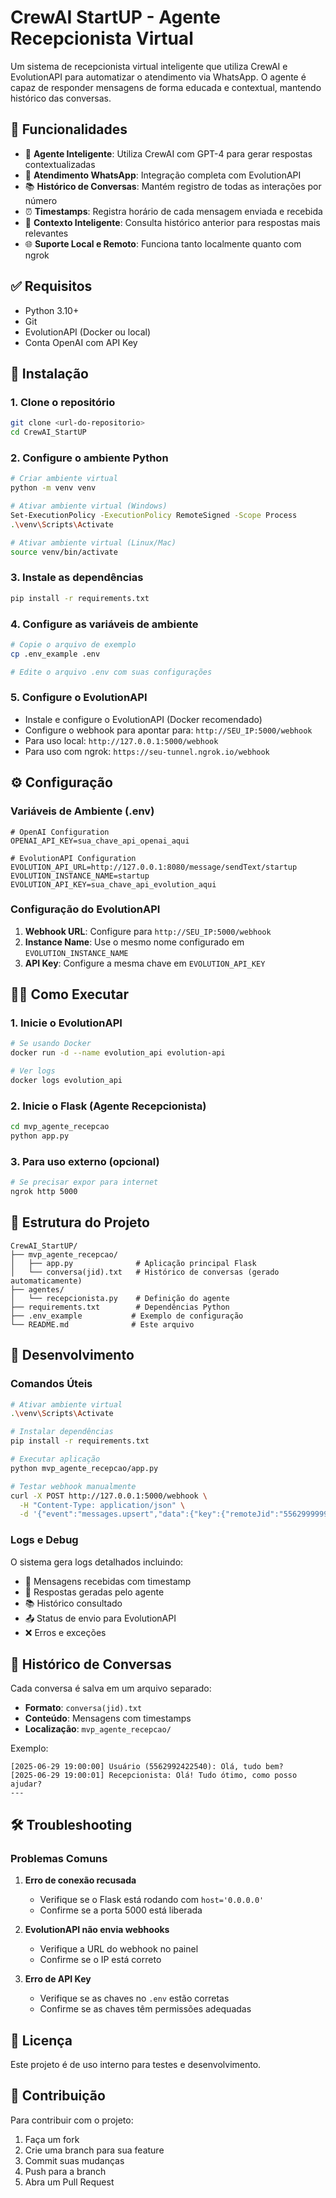 # CrewAI StartUP - Agente Recepcionista Virtual

Um sistema de recepcionista virtual inteligente que utiliza CrewAI e EvolutionAPI para automatizar o atendimento via WhatsApp. O agente é capaz de responder mensagens de forma educada e contextual, mantendo histórico das conversas.

## 🎯 Funcionalidades

- 🤖 **Agente Inteligente**: Utiliza CrewAI com GPT-4 para gerar respostas contextualizadas
- 💬 **Atendimento WhatsApp**: Integração completa com EvolutionAPI
- 📚 **Histórico de Conversas**: Mantém registro de todas as interações por número
- ⏰ **Timestamps**: Registra horário de cada mensagem enviada e recebida
- 🔄 **Contexto Inteligente**: Consulta histórico anterior para respostas mais relevantes
- 🌐 **Suporte Local e Remoto**: Funciona tanto localmente quanto com ngrok

## ✅ Requisitos

- Python 3.10+
- Git
- EvolutionAPI (Docker ou local)
- Conta OpenAI com API Key

## 🚀 Instalação

### 1. Clone o repositório
```bash
git clone <url-do-repositorio>
cd CrewAI_StartUP
```

### 2. Configure o ambiente Python
```bash
# Criar ambiente virtual
python -m venv venv

# Ativar ambiente virtual (Windows)
Set-ExecutionPolicy -ExecutionPolicy RemoteSigned -Scope Process
.\venv\Scripts\Activate

# Ativar ambiente virtual (Linux/Mac)
source venv/bin/activate
```

### 3. Instale as dependências
```bash
pip install -r requirements.txt
```

### 4. Configure as variáveis de ambiente
```bash
# Copie o arquivo de exemplo
cp .env_example .env

# Edite o arquivo .env com suas configurações
```

### 5. Configure o EvolutionAPI
- Instale e configure o EvolutionAPI (Docker recomendado)
- Configure o webhook para apontar para: `http://SEU_IP:5000/webhook`
- Para uso local: `http://127.0.0.1:5000/webhook`
- Para uso com ngrok: `https://seu-tunnel.ngrok.io/webhook`

## ⚙️ Configuração

### Variáveis de Ambiente (.env)

```env
# OpenAI Configuration
OPENAI_API_KEY=sua_chave_api_openai_aqui

# EvolutionAPI Configuration
EVOLUTION_API_URL=http://127.0.0.1:8080/message/sendText/startup
EVOLUTION_INSTANCE_NAME=startup
EVOLUTION_API_KEY=sua_chave_api_evolution_aqui
```

### Configuração do EvolutionAPI

1. **Webhook URL**: Configure para `http://SEU_IP:5000/webhook`
2. **Instance Name**: Use o mesmo nome configurado em `EVOLUTION_INSTANCE_NAME`
3. **API Key**: Configure a mesma chave em `EVOLUTION_API_KEY`

## 🏃‍♂️ Como Executar

### 1. Inicie o EvolutionAPI
```bash
# Se usando Docker
docker run -d --name evolution_api evolution-api

# Ver logs
docker logs evolution_api
```

### 2. Inicie o Flask (Agente Recepcionista)
```bash
cd mvp_agente_recepcao
python app.py
```

### 3. Para uso externo (opcional)
```bash
# Se precisar expor para internet
ngrok http 5000
```

## 📁 Estrutura do Projeto

```
CrewAI_StartUP/
├── mvp_agente_recepcao/
│   ├── app.py              # Aplicação principal Flask
│   └── conversa(jid).txt   # Histórico de conversas (gerado automaticamente)
├── agentes/
│   └── recepcionista.py    # Definição do agente
├── requirements.txt        # Dependências Python
├── .env_example           # Exemplo de configuração
└── README.md              # Este arquivo
```

## 🔧 Desenvolvimento

### Comandos Úteis

```bash
# Ativar ambiente virtual
.\venv\Scripts\Activate

# Instalar dependências
pip install -r requirements.txt

# Executar aplicação
python mvp_agente_recepcao/app.py

# Testar webhook manualmente
curl -X POST http://127.0.0.1:5000/webhook \
  -H "Content-Type: application/json" \
  -d '{"event":"messages.upsert","data":{"key":{"remoteJid":"556299999999@s.whatsapp.net"},"message":{"conversation":"Teste"}}}'
```

### Logs e Debug

O sistema gera logs detalhados incluindo:
- 📨 Mensagens recebidas com timestamp
- 🤖 Respostas geradas pelo agente
- 📚 Histórico consultado
- 📤 Status de envio para EvolutionAPI
- ❌ Erros e exceções

## 📝 Histórico de Conversas

Cada conversa é salva em um arquivo separado:
- **Formato**: `conversa(jid).txt`
- **Conteúdo**: Mensagens com timestamps
- **Localização**: `mvp_agente_recepcao/`

Exemplo:
```
[2025-06-29 19:00:00] Usuário (5562992422540): Olá, tudo bem?
[2025-06-29 19:00:01] Recepcionista: Olá! Tudo ótimo, como posso ajudar?
---
```

## 🛠️ Troubleshooting

### Problemas Comuns

1. **Erro de conexão recusada**
   - Verifique se o Flask está rodando com `host='0.0.0.0'`
   - Confirme se a porta 5000 está liberada

2. **EvolutionAPI não envia webhooks**
   - Verifique a URL do webhook no painel
   - Confirme se o IP está correto

3. **Erro de API Key**
   - Verifique se as chaves no `.env` estão corretas
   - Confirme se as chaves têm permissões adequadas

## 📄 Licença

Este projeto é de uso interno para testes e desenvolvimento.

## 🤝 Contribuição

Para contribuir com o projeto:
1. Faça um fork
2. Crie uma branch para sua feature
3. Commit suas mudanças
4. Push para a branch
5. Abra um Pull Request 